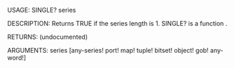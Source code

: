 USAGE:
     SINGLE? series 

DESCRIPTION:
     Returns TRUE if the series length is 1.
     SINGLE? is a function .

RETURNS:
    (undocumented)

ARGUMENTS:
    series [any-series! port! map! tuple! bitset! object! gob! any-word!]
